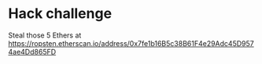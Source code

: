 # Hack challenge

Steal those 5 Ethers at https://ropsten.etherscan.io/address/0x7fe1b16B5c38B61F4e29Adc45D9574ae4Dd865FD